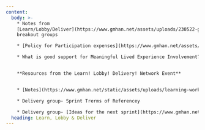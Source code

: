 ```yaml
---
content:
  body: >-
    * Notes from
    [Learn/Lobby/Deliver](https://www.gmhan.net/assets/uploads/230522-gmhan-meeting-task-group-discussion-notes-updated-.docx)
    breakout groups

    * [Policy for Participation expenses](https://www.gmhan.net/assets/uploads/gmhan-task-group-expenses-policy.pdf) for anyone participating in the task groups who is 'unwaged'

    * What is good support for Meaningful Lived Experience Involvement?- [Learning through Poetry](/assets/uploads/all-poems.pdf)


    **Resources from the Learn! Lobby! Delivery! Network Event**


    * [N﻿otes](https://www.gmhan.net/static/assets/uploads/learning-workshop.pdf) from the Learning group workshop

    * D﻿elivery group- Sprint Trerms of Referencey﻿

    * D﻿elivery group- [Ideas for the next sprint](https://www.gmhan.net/static/assets/uploads/delivery-group-sprint-terms-of-reference.pdf)
  heading: Learn, Lobby & Deliver
---
```

